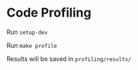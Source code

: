 # Code Profiling

Run `setup-dev`

Run `make profile`

Results will be saved in `profiling/results/`